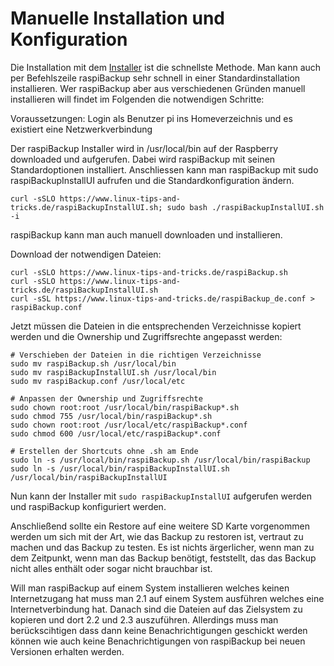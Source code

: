 # Manuelle Installation und Konfiguration

Die Installation mit dem [Installer](installation-in-5-minutes.md) ist die schnellste Methode.
Man kann auch per Befehlszeile raspiBackup sehr schnell in einer Standardinstallation installieren.
Wer raspiBackup aber aus verschiedenen Gründen manuell installieren will findet im Folgenden die notwendigen Schritte:

Voraussetzungen: Login als Benutzer pi ins Homeverzeichnis und es existiert eine Netzwerkverbindung

Der raspiBackup Installer wird in /usr/local/bin auf der Raspberry
downloaded und aufgerufen. Dabei wird raspiBackup mit seinen
Standardoptionen installiert. Anschliessen kann man raspiBackup mit sudo
raspiBackupInstallUI aufrufen und die Standardkonfiguration ändern.

    curl -sSLO https://www.linux-tips-and-tricks.de/raspiBackupInstallUI.sh; sudo bash ./raspiBackupInstallUI.sh -i

raspiBackup kann man auch manuell downloaden und installieren.

Download der notwendigen Dateien:

    curl -sSLO https://www.linux-tips-and-tricks.de/raspiBackup.sh
    curl -sSLO https://www.linux-tips-and-tricks.de/raspiBackupInstallUI.sh
    curl -sSL https://www.linux-tips-and-tricks.de/raspiBackup_de.conf > raspiBackup.conf

Jetzt müssen die Dateien in die entsprechenden Verzeichnisse kopiert werden und die Ownership und Zugriffsrechte angepasst werden:

    # Verschieben der Dateien in die richtigen Verzeichnisse
    sudo mv raspiBackup.sh /usr/local/bin
    sudo mv raspiBackupInstallUI.sh /usr/local/bin
    sudo mv raspiBackup.conf /usr/local/etc

    # Anpassen der Ownership und Zugriffsrechte
    sudo chown root:root /usr/local/bin/raspiBackup*.sh
    sudo chmod 755 /usr/local/bin/raspiBackup*.sh
    sudo chown root:root /usr/local/etc/raspiBackup*.conf
    sudo chmod 600 /usr/local/etc/raspiBackup*.conf

    # Erstellen der Shortcuts ohne .sh am Ende
    sudo ln -s /usr/local/bin/raspiBackup.sh /usr/local/bin/raspiBackup
    sudo ln -s /usr/local/bin/raspiBackupInstallUI.sh /usr/local/bin/raspiBackupInstallUI

Nun kann der Installer mit `sudo raspiBackupInstallUI` aufgerufen werden und raspiBackup konfiguriert werden.

Anschließend sollte ein Restore auf eine weitere SD Karte vorgenommen werden um
sich mit der Art, wie das Backup zu restoren ist, vertraut zu machen und das
Backup zu testen. Es ist nichts ärgerlicher, wenn man zu dem Zeitpunkt, wenn
man das Backup benötigt, feststellt, das das Backup nicht alles enthält oder
sogar nicht brauchbar ist.

Will man raspiBackup auf einem System installieren welches keinen
Internetzugang hat muss man 2.1 auf einem System ausführen welches eine
Internetverbindung hat. Danach sind die Dateien auf das Zielsystem zu kopieren
und dort 2.2 und 2.3 auszuführen. Allerdings muss man berückscihtigen dass dann
keine Benachrichtigungen geschickt werden können wie auch keine
Benachrichtigungen von raspiBackup bei neuen Versionen erhalten werden.
